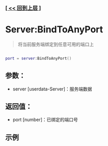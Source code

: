 ### [[ << 回到上层 ]](index.md)

# Server:BindToAnyPort

> 将当前服务端绑定到任意可用的端口上

```lua

port = server:BindToAnyPort()

```

## 参数：

+ server [userdata-Server]：服务端数据

## 返回值：

+ port [number]：已绑定的端口号

## 示例

```lua

```